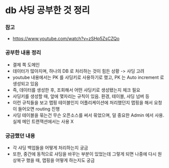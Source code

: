 # db 샤딩 공부한 것 정리



### 참고

- https://www.youtube.com/watch?v=zSHp5ZsCZQo



### 공부한 내용 정리

- 결제 쪽 도메인
- 데이터가 많아지며, 하나의 DB 로 처리하는 것이 힘든 상황 -> 샤딩 고려
- youtube 내용에서는 PK 를 샤딩키로 사용하기로 했고, PK 는 Auto increment 로 생성되고 있음
- 즉, 데이터를 생성한 후, 조회해서 어떤 샤딩키로 생성됐는지 체크 필요
- 샤딩키를 생성할 때, 앞에 몇자리는 규칙이 있음. 환경, 테이블, 샤딩 넘버 등
- 이런 규칙들을 보고 맵핑 테이블인지 어플리케이션에 처리했던지 맵핑을 해서 요청이 들어오면 routing 진행
- 샤딩 테이블을 묶는건 무슨 오픈소스를 써서 묶었으며, 덜 중요한 Admin 에서 사용. 실제 메인 트랜잭션에서는 사용 X



### 궁금했던 내용

- 각 샤딩 백업들을 어떻게 처리하는지 궁금
- 또한, 중간에 동적으로 샤딩을 바꾸는 부분이 있었는데 그렇게 되면 나중에 다시 원상복구 했을 때, 맵핑을 어떻게 하는지도 궁금
